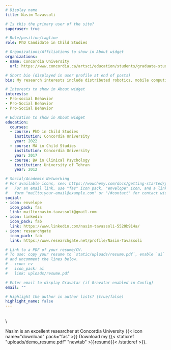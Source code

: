 ```yaml
---
# Display name
title: Nasim Tavassoli

# Is this the primary user of the site?
superuser: true

# Role/position/tagline
role: PhD Candidate in Child Studies

# Organizations/Affiliations to show in About widget
organizations:
- name: Concordia University
  url: https://www.concordia.ca/artsci/education/students/graduate-students/profiles.html#tavassoli

# Short bio (displayed in user profile at end of posts)
bio: My research interests include distributed robotics, mobile computing and programmable matter.

# Interests to show in About widget
interests:
- Pro-social Behavior
- Pro-Social Behavior
- Pro-Social Behavior

# Education to show in About widget
education:
  courses:
  - course: PhD in Child Studies
    institution: Concordia University
    year: 2022
  - course: MA in Child Studies
    institution: Concordia University
    year: 2017
  - course: BA in Clinical Psychology
    institution: University of Tehran
    year: 2012

# Social/Academic Networking
# For available icons, see: https://wowchemy.com/docs/getting-started/page-builder/#icons
#   For an email link, use "fas" icon pack, "envelope" icon, and a link in the
#   form "mailto:your-email@example.com" or "/#contact" for contact widget.
social:
- icon: envelope
  icon_pack: fas
  link: mailto:nasim.tavassoli@gmail.com
- icon: linkedin
  icon_pack: fab
  link: https://www.linkedin.com/nasim-tavassoli-5520b914a/
- icon: researchgate
  icon_pack: fab
  link: https://www.researchgate.net/profile/Nasim-Tavassoli

# Link to a PDF of your resume/CV.
# To use: copy your resume to `static/uploads/resume.pdf`, enable `ai` icons in `params.toml`, 
# and uncomment the lines below.
# - icon: cv
#   icon_pack: ai
#   link: uploads/resume.pdf

# Enter email to display Gravatar (if Gravatar enabled in Config)
email: ""

# Highlight the author in author lists? (true/false)
highlight_name: false
---
```

&emsp;&emsp;&emsp;&emsp;&emsp;&emsp;&emsp;&emsp;&emsp;&emsp;&emsp;&emsp;&emsp;&emsp;&emsp;&emsp;&emsp;&emsp;&emsp;&emsp;&emsp;&emsp;&emsp;&emsp;&emsp;&emsp;&emsp;&emsp;&emsp;&emsp;&emsp;&emsp;
\
\

Nasim is an excellent researcher at Concordia University
{{< icon name="download" pack="fas" >}} Download my {{< staticref "uploads/demo_resume.pdf" "newtab" >}}resumé{{< /staticref >}}.
\
\
&emsp;


